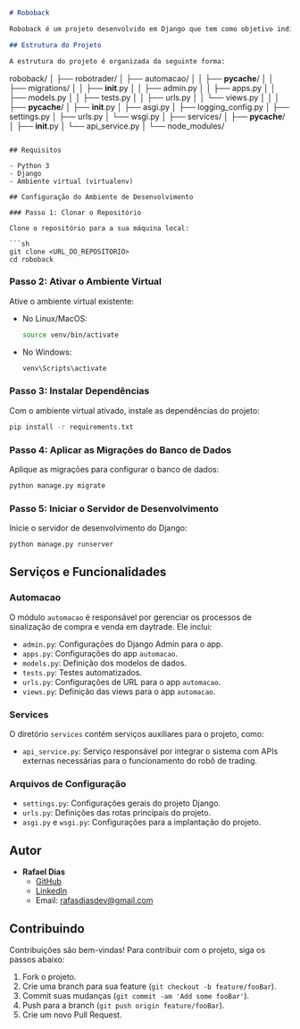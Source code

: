 

```markdown
# Roboback

Roboback é um projeto desenvolvido em Django que tem como objetivo indicar sinais de compra e venda em daytrade no mercado financeiro. Ele utiliza um ambiente virtual em Python 3 para garantir a compatibilidade e o isolamento das dependências.

## Estrutura do Projeto

A estrutura do projeto é organizada da seguinte forma:

```
roboback/
│
├── robotrader/
│   ├── automacao/
│   │   ├── __pycache__/
│   │   ├── migrations/
│   │   ├── __init__.py
│   │   ├── admin.py
│   │   ├── apps.py
│   │   ├── models.py
│   │   ├── tests.py
│   │   ├── urls.py
│   │   └── views.py
│   │
│   ├── __pycache__/
│   ├── __init__.py
│   ├── asgi.py
│   ├── logging_config.py
│   ├── settings.py
│   ├── urls.py
│   └── wsgi.py
│
├── services/
│   ├── __pycache__/
│   ├── __init__.py
│   └── api_service.py
│
└── node_modules/
```

## Requisitos

- Python 3
- Django
- Ambiente virtual (virtualenv)

## Configuração do Ambiente de Desenvolvimento

### Passo 1: Clonar o Repositório

Clone o repositório para a sua máquina local:

```sh
git clone <URL_DO_REPOSITORIO>
cd roboback
```

### Passo 2: Ativar o Ambiente Virtual

Ative o ambiente virtual existente:

- No Linux/MacOS:

  ```sh
  source venv/bin/activate
  ```

- No Windows:

  ```sh
  venv\Scripts\activate
  ```

### Passo 3: Instalar Dependências

Com o ambiente virtual ativado, instale as dependências do projeto:

```sh
pip install -r requirements.txt
```

### Passo 4: Aplicar as Migrações do Banco de Dados

Aplique as migrações para configurar o banco de dados:

```sh
python manage.py migrate
```

### Passo 5: Iniciar o Servidor de Desenvolvimento

Inicie o servidor de desenvolvimento do Django:

```sh
python manage.py runserver
```

## Serviços e Funcionalidades

### Automacao

O módulo `automacao` é responsável por gerenciar os processos de sinalização de compra e venda em daytrade. Ele inclui:

- `admin.py`: Configurações do Django Admin para o app.
- `apps.py`: Configurações do app `automacao`.
- `models.py`: Definição dos modelos de dados.
- `tests.py`: Testes automatizados.
- `urls.py`: Configurações de URL para o app `automacao`.
- `views.py`: Definição das views para o app `automacao`.

### Services

O diretório `services` contém serviços auxiliares para o projeto, como:

- `api_service.py`: Serviço responsável por integrar o sistema com APIs externas necessárias para o funcionamento do robô de trading.

### Arquivos de Configuração

- `settings.py`: Configurações gerais do projeto Django.
- `urls.py`: Definições das rotas principais do projeto.
- `asgi.py` e `wsgi.py`: Configurações para a implantação do projeto.

## Autor

- **Rafael Dias**
  - [GitHub](https://github.com/rafasdiass)
  - [LinkedIn](https://www.linkedin.com/in/rdrafaeldias/)
  - Email: rafasdiasdev@gmail.com

## Contribuindo

Contribuições são bem-vindas! Para contribuir com o projeto, siga os passos abaixo:

1. Fork o projeto.
2. Crie uma branch para sua feature (`git checkout -b feature/fooBar`).
3. Commit suas mudanças (`git commit -am 'Add some fooBar'`).
4. Push para a branch (`git push origin feature/fooBar`).
5. Crie um novo Pull Request.
```


